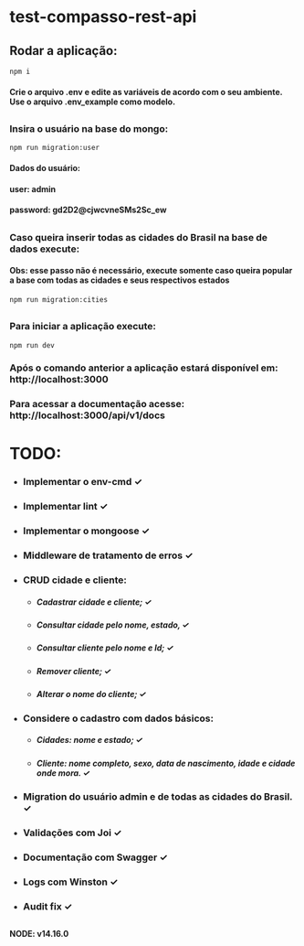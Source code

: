 # test-compasso-rest-api

## Rodar a aplicação: 

`npm i`

#### Crie o arquivo .env e edite as variáveis de acordo com o seu ambiente. Use o arquivo .env_example como modelo.

##

### Insira o usuário na base do mongo: 

`npm run migration:user`

#### Dados do usuário:
#### user: admin
#### password: gd2D2@cjwcvneSMs2Sc_ew

##

### Caso queira inserir todas as cidades do Brasil na base de dados execute:

#### Obs: esse passo não é necessário, execute somente caso queira popular a base com todas as cidades e seus respectivos estados

`npm run migration:cities`

##

### Para iniciar a aplicação execute:

`npm run dev`

### Após o comando anterior a aplicação estará disponível em: http://localhost:3000

### Para acessar a documentação acesse: http://localhost:3000/api/v1/docs

##

# TODO:
- ### Implementar o env-cmd ✓
- ### Implementar lint ✓
- ### Implementar o mongoose ✓
- ### Middleware de tratamento de erros ✓
- ### CRUD cidade e cliente: 
  - ##### Cadastrar cidade e cliente; ✓
  - ##### Consultar cidade pelo nome, estado, ✓
  - ##### Consultar cliente pelo nome e Id; ✓
  - ##### Remover cliente; ✓
  - ##### Alterar o nome do cliente; ✓
- ### Considere o cadastro com dados básicos:
  - ##### Cidades: nome e estado; ✓
  - ##### Cliente: nome completo, sexo, data de nascimento, idade e cidade onde mora. ✓
- ### Migration do usuário admin e de todas as cidades do Brasil. ✓
- ### Validações com Joi ✓
- ### Documentação com Swagger ✓
- ### Logs com Winston ✓
- ### Audit fix ✓

##

**NODE: v14.16.0**
